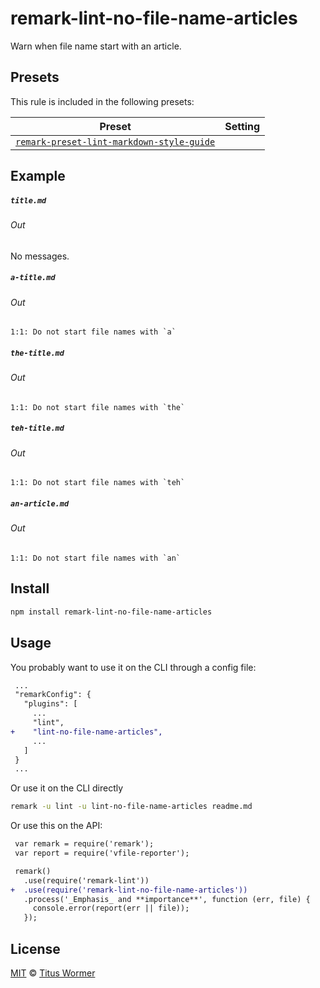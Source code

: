<!--This file is generated-->

# remark-lint-no-file-name-articles

Warn when file name start with an article.

## Presets

This rule is included in the following presets:

| Preset | Setting |
| ------ | ------- |
| [`remark-preset-lint-markdown-style-guide`](https://github.com/remarkjs/remark-lint/tree/master/packages/remark-preset-lint-markdown-style-guide) |  |

## Example

##### `title.md`

###### Out

No messages.

##### `a-title.md`

###### Out

```text
1:1: Do not start file names with `a`
```

##### `the-title.md`

###### Out

```text
1:1: Do not start file names with `the`
```

##### `teh-title.md`

###### Out

```text
1:1: Do not start file names with `teh`
```

##### `an-article.md`

###### Out

```text
1:1: Do not start file names with `an`
```

## Install

```sh
npm install remark-lint-no-file-name-articles
```

## Usage

You probably want to use it on the CLI through a config file:

```diff
 ...
 "remarkConfig": {
   "plugins": [
     ...
     "lint",
+    "lint-no-file-name-articles",
     ...
   ]
 }
 ...
```

Or use it on the CLI directly

```sh
remark -u lint -u lint-no-file-name-articles readme.md
```

Or use this on the API:

```diff
 var remark = require('remark');
 var report = require('vfile-reporter');

 remark()
   .use(require('remark-lint'))
+  .use(require('remark-lint-no-file-name-articles'))
   .process('_Emphasis_ and **importance**', function (err, file) {
     console.error(report(err || file));
   });
```

## License

[MIT](https://github.com/remarkjs/remark-lint/blob/master/license) © [Titus Wormer](http://wooorm.com)
